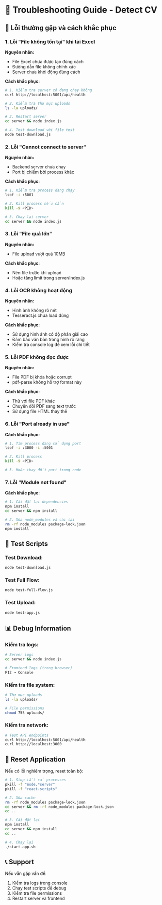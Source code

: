 # 🔧 Troubleshooting Guide - Detect CV

## 🚨 Lỗi thường gặp và cách khắc phục

### 1. **Lỗi "File không tồn tại" khi tải Excel**

**Nguyên nhân:**

- File Excel chưa được tạo đúng cách
- Đường dẫn file không chính xác
- Server chưa khởi động đúng cách

**Cách khắc phục:**

```bash
# 1. Kiểm tra server có đang chạy không
curl http://localhost:5001/api/health

# 2. Kiểm tra thư mục uploads
ls -la uploads/

# 3. Restart server
cd server && node index.js

# 4. Test download với file test
node test-download.js
```

### 2. **Lỗi "Cannot connect to server"**

**Nguyên nhân:**

- Backend server chưa chạy
- Port bị chiếm bởi process khác

**Cách khắc phục:**

```bash
# 1. Kiểm tra process đang chạy
lsof -i :5001

# 2. Kill process nếu cần
kill -9 <PID>

# 3. Chạy lại server
cd server && node index.js
```

### 3. **Lỗi "File quá lớn"**

**Nguyên nhân:**

- File upload vượt quá 10MB

**Cách khắc phục:**

- Nén file trước khi upload
- Hoặc tăng limit trong server/index.js

### 4. **Lỗi OCR không hoạt động**

**Nguyên nhân:**

- Hình ảnh không rõ nét
- Tesseract.js chưa load đúng

**Cách khắc phục:**

- Sử dụng hình ảnh có độ phân giải cao
- Đảm bảo văn bản trong hình rõ ràng
- Kiểm tra console log để xem lỗi chi tiết

### 5. **Lỗi PDF không đọc được**

**Nguyên nhân:**

- File PDF bị khóa hoặc corrupt
- pdf-parse không hỗ trợ format này

**Cách khắc phục:**

- Thử với file PDF khác
- Chuyển đổi PDF sang text trước
- Sử dụng file HTML thay thế

### 6. **Lỗi "Port already in use"**

**Cách khắc phục:**

```bash
# 1. Tìm process đang sử dụng port
lsof -i :3000 -i :5001

# 2. Kill process
kill -9 <PID>

# 3. Hoặc thay đổi port trong code
```

### 7. **Lỗi "Module not found"**

**Cách khắc phục:**

```bash
# 1. Cài đặt lại dependencies
npm install
cd server && npm install

# 2. Xóa node_modules và cài lại
rm -rf node_modules package-lock.json
npm install
```

## 🧪 **Test Scripts**

### Test Download:

```bash
node test-download.js
```

### Test Full Flow:

```bash
node test-full-flow.js
```

### Test Upload:

```bash
node test-app.js
```

## 📊 **Debug Information**

### Kiểm tra logs:

```bash
# Server logs
cd server && node index.js

# Frontend logs (trong browser)
F12 → Console
```

### Kiểm tra file system:

```bash
# Thư mục uploads
ls -la uploads/

# File permissions
chmod 755 uploads/
```

### Kiểm tra network:

```bash
# Test API endpoints
curl http://localhost:5001/api/health
curl http://localhost:3000
```

## 🔄 **Reset Application**

Nếu có lỗi nghiêm trọng, reset toàn bộ:

```bash
# 1. Stop tất cả processes
pkill -f "node.*server"
pkill -f "react-scripts"

# 2. Xóa cache
rm -rf node_modules package-lock.json
cd server && rm -rf node_modules package-lock.json
cd ..

# 3. Cài đặt lại
npm install
cd server && npm install
cd ..

# 4. Chạy lại
./start-app.sh
```

## 📞 **Support**

Nếu vẫn gặp vấn đề:

1. Kiểm tra logs trong console
2. Chạy test scripts để debug
3. Kiểm tra file permissions
4. Restart server và frontend
